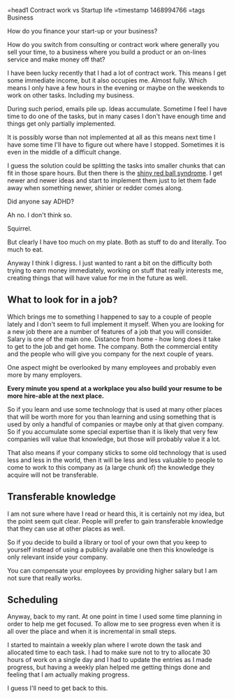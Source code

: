 =head1 Contract work vs Startup life
=timestamp 1468994766
=tags Business



How do you finance your start-up or your business?

How do you switch from consulting or contract work where generally you sell your time,
to a business where you build a product or an on-lines service and make money off that?



I have been lucky recently that I had a lot of contract work.
This means I get some immediate income, but it also occupies me. Almost fully.
Which means I only have a few hours in the evening or maybe on the weekends to work
on other tasks. Including my business.

During such period, emails pile up. Ideas accumulate. Sometime I feel I have time to
do one of the tasks, but in many cases I don't have enough time and things get only partially
implemented.

It is possibly worse than not implemented at all as this means next time I have some time
I'll have to figure out where have I stopped. Sometimes it is even in the middle of a difficult
change.

I guess the solution could be splitting the tasks into smaller chunks that can fit in those spare
hours. But then there is the <a href="https://therisetothetop.com/davids-blog/do-you-have-shiny-red-ball-syndrome-turn-it-from-red-to-green/">shiny red ball syndrome</a>. I get newer and newer ideas and start to implement them just
to let them fade away when something newer, shinier or redder comes along.

Did anyone say ADHD?

Ah no. I don't think so.

Squirrel.

But clearly I have too much on my plate. Both as stuff to do and literally. Too much to eat.

Anyway I think I digress. I just wanted to rant a bit on the difficulty both trying to earn money
immediately, working on stuff that really interests me, creating things that will have value for me in the future as well.

<h2>What to look for in a job?</h2>

Which brings me to something I happened to say to a couple of people lately and I don't seem to full implement it
myself. When you are looking for a new job there are a number of features of a job that you will consider.
Salary is one of the main one. Distance from home - how long does it take to get to the job and get home.
The company. Both the commercial entity and the people who will give you company for the next couple of years.

One aspect might be overlooked by many employees and probably even more by many employers.

<b>Every minute you spend at a workplace you also build your resume to be more hire-able at the next place.</b>

So if you learn and use some technology that is used at many other places that will be worth more for you than
learning and using something that is used by only a handful of companies or maybe only 
at that given company. So if you accumulate some special expertise than it is likely that very few companies will
value that knowledge, but those will probably value it a lot.

That also means if your company sticks to some old technology that is used less and less in the world, then it
will be less and less valuable to people to come to work to this company as (a large chunk of) the knowledge
they acquire will not be transferable.

<h2>Transferable knowledge</h2>

I am not sure where have I read or heard this, it is certainly not my idea, but the point seem quit clear.
People will prefer to gain transferable knowledge that they can use at other places as well.

So if you decide to build a library or tool of your own that you keep to yourself
instead of using a publicly available one then this knowledge is only relevant inside your company.

You can compensate your employees by providing higher salary but I am not sure that really works.

<h2>Scheduling</h2>

Anyway, back to my rant. At one point in time I used some time planning in order to help me get focused.
To allow me to see progress even when it is all over the place and when it is incremental in small steps.

I started to maintain a weekly plan where I wrote down the task and allocated time to each task.
I had to make sure not to try to allocate 30 hours of work on a single day and I had to update
the entries as I made progress, but having a weekly plan helped me getting things done and feeling
that I am actually making progress.

I guess I'll need to get back to this.


